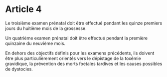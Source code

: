 # Article 4

Le troisième examen prénatal doit être effectué pendant les quinze premiers jours du huitième mois de la grossesse.

Un quatrième examen prénatal doit être effectué pendant la première quinzaine du neuvième mois.

En dehors des objectifs définis pour les examens précédents, ils doivent être plus particulièrement orientés vers le dépistage de la toxémie gravidique, la prévention des morts foetales tardives et les causes possibles de dystocies.
